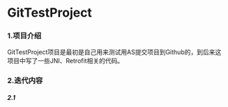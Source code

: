 # GitTestProject
### 1.项目介绍
GitTestProject项目是最初是自己用来测试用AS提交项目到Github的，到后来这项目中写了一些JNI、Retrofit相关的代码。
### 2.迭代内容
##### 2.1 
